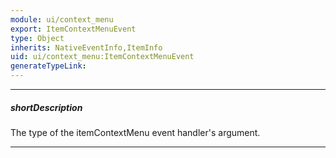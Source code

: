 ```yaml
---
module: ui/context_menu
export: ItemContextMenuEvent
type: Object
inherits: NativeEventInfo,ItemInfo
uid: ui/context_menu:ItemContextMenuEvent
generateTypeLink: 
---
```

---
##### shortDescription
The type of the itemContextMenu event handler's argument.

---
<!-- Description goes here -->